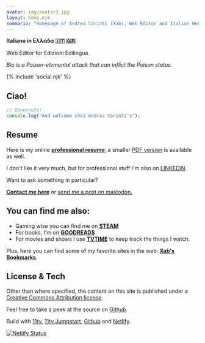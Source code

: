 ```yaml
---
avatar: img/avatar3.jpg
layout: home.njk
sommario: "Homepage of Andrea Corinti (Xab), Web Editor and Italian Web World citizen."
---
```


**Italiano in Ελλάδα 🇮🇹 🇬🇷**

Web Editor for Edizioni Edilingua.

_Bio is a Poison-elemental attack that can inflict the Poison status._</p>

{% include 'social.njk' %}

## Ciao!

```js
// Benvenuti!
console.log("And welcome chez Andrea Corinti's");
```

## Resume 

Here is my online [**professional resume**](/resume), a smaller [PDF version](/img/Andrea-Corinti-Resume-2022.pdf) is available as well.

I don't like it very much, but for professional stuff I'm also on [LINKEDIN](https://www.linkedin.com/in/andrea-corinti/).

Want to ask something in particular? 

[**Contact me here**](/contact/) or <a href="https://mastodon.social/@Xabacadabra" target="blank" rel="me">send me a post on mastodon.</a> 

## You can find me also:

* Gaming wise you can find me on <a href="https://steamcommunity.com/id/xabaras89/" target="blank" rel="me">**STEAM**</a> 
* For books, I'm on <a href="https://www.goodreads.com/user/show/18004930-andrea-corinti" target="blank" rel="me">**GOODREADS**</a>
* For movies and shows I use <a href="https://www.tvtime.com/it/user/2987728/profile" rel="me" target="blank">**TVTIME**</a> to keep track the things I watch.

Plus, here you can find some of my favorite sites in the web: [**Xab's Bookmarks**](/bookmarks/).

## License & Tech

Other than where specified, the content on this site is published under a <a href="https://creativecommons.org/licenses/by/4.0/" target="blank">Creative Commons Attribution license</a>.

Feel free to take a peek at the source on <a href="https://github.com/andreacorinti/andreacorinti.com" target="blank">Github</a>.

Build with <a href="https://www.11ty.io/" target="blank">11ty</a>, <a href="https://github.com/5t3ph/11ty-netlify-jumpstart" target="blank">11ty Jumpstart</a>, <a href="https://github.com/" target="blank">Github</a> and <a href="https://www.netlify.com/" target="blank">Netlify</a>.</p>

[![Netlify Status](https://api.netlify.com/api/v1/badges/2ce83520-1a8d-4e99-b17c-84de26b48a13/deploy-status)](https://app.netlify.com/sites/andreacorinti/deploys)
